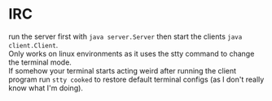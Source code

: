 # IRC
run the server first with ```java server.Server``` then start the clients  ```java client.Client```. <br>
Only works on linux environments as it uses the stty command to change the terminal mode.<br> If somehow your terminal starts acting weird after running the client program 
run ```stty cooked``` to restore default terminal configs (as I don't really know what I'm doing).

